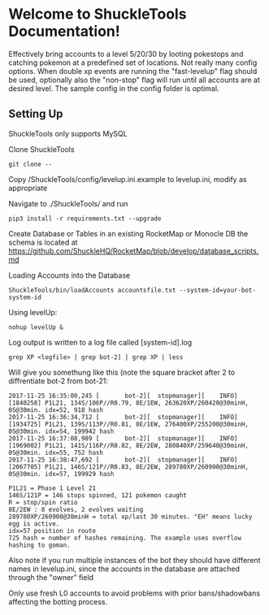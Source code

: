 Welcome to ShuckleTools Documentation!
=========

Effectively bring accounts to a level 5/20/30 by looting pokestops and catching pokemon at a predefined set of locations. Not really many config options. 
When double xp events are running the "fast-levelup" flag should be used, optionally also the "non-stop" flag will run until all accounts are at desired level. 
The sample config in the config folder is optimal.

Setting Up
-------

ShuckleTools only supports MySQL

Clone ShuckleTools  

```
git clone --
```
Copy /ShuckleTools/config/levelup.ini.example to levelup.ini, modify as appropriate

Navigate to ./ShuckleTools/ and run

```
pip3 install -r requirements.txt --upgrade
```
Create Database or Tables in an existing RocketMap or Monocle DB the schema is located at https://github.com/ShuckleHQ/RocketMap/blob/develop/database_scripts.md


Loading Accounts into the Database 
```
ShuckleTools/bin/loadAccounts accountsfile.txt --system-id=your-bot-system-id
```


Using levelUp:
```
nohup levelUp &
```

Log output is written to a log file called [system-id].log

```
grep XP <logfile> | grep bot-2] | grep XP | less
```

Will give you somethung like this (note the square bracket after 2 to diffrentiate bot-2 from bot-21:

```
2017-11-25 16:35:00,245 [       bot-2][  stopmanager][    INFO][1840258] P1L21, 134S/106P//R0.79, 8E/1EW, 263620XP/260420@30minH, 0S@30min. idx=52, 918 hash
2017-11-25 16:36:34,712 [       bot-2][  stopmanager][    INFO][1934725] P1L21, 139S/113P//R0.81, 8E/1EW, 276400XP/255200@30minH, 0S@30min. idx=54, 199942 hash
2017-11-25 16:37:08,989 [       bot-2][  stopmanager][    INFO][1969002] P1L21, 141S/116P//R0.82, 8E/2EW, 280840XP/259640@30minH, 0S@30min. idx=55, 752 hash
2017-11-25 16:38:47,692 [       bot-2][  stopmanager][    INFO][2067705] P1L21, 146S/121P//R0.83, 8E/2EW, 289780XP/260900@30minH, 0S@30min. idx=57, 199929 hash
```

```
P1L21 = Phase 1 Level 21
146S/121P = 146 stops spinned, 121 pokemon caught
R = stop/spin ratio
8E/2EW : 8 evolves, 2 evolves waiting
289780XP/260900@30minH = total xp/last 30 minutes. "EH" means lucky egg is active.
idx=57 position in route
725 hash = number of hashes remaining. The example uses overflow hashing to goman.
```

Also note if you run multiple instances of the bot they should have different names in levelup.ini, since the accounts in
the database are attached through the "owner" field


Only use fresh L0 accounts to avoid problems with prior bans/shadowbans affecting the botting process.
